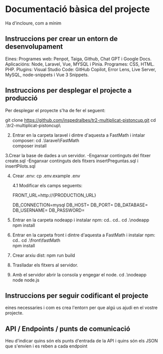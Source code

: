 # Documentació bàsica del projecte
Ha d'incloure, com a mínim
## Instruccions per crear un entorn de desenvolupament

Eines: 
Programes web: Penpot, Taiga, Github, Chat GPT i Google Docs. 
Aplicacións: Node, Laravel, Vue, MYSQL i Pinia. 
Programes: CSS, HTML. PHP.
Plugins: Visual Studio Code: GitHub Copilot, Error Lens, Live Server, MySQL, node-snippets i Vue 3 Snippets.

## Instruccions per desplegar el projecte a producció
Per desplegar el proyecte s'ha de fer el seguent:

 git clone https://github.com/inspedralbes/tr2-multiplicat-pistoncup.git
 cd .\tr2-multiplicat-pistoncup\

2. Entrar en la carpeta laravel i dintre d'aquesta a FastMath i intalar composer:
cd .\laravel\FastMath\
composer install

3.Crear la base de dades a un servidor.
  -Enganxar continguts del fitxer create.sql
  -Enganxar continguts dels fitxers insertPreguntas.sql i insertPilots.sql

4. Crear .env:
   cp .env.example .env
   
   4.1 Modificar els camps seguents:
   
     FRONT_URL=http://{PRODUCTION_URL}

     DB_CONNECTION=mysql
     DB_HOST=
     DB_PORT=
     DB_DATABASE=
     DB_USERNAME=
     DB_PASSWORD=

 5. Entrar en la carpeta nodeapp i instalar npm:
   cd..
   cd..
   cd .\nodeapp\
   npm install

 6. Entrar en la carpeta front i dintre d'aquesta a FastMath i instalar npm:
   cd..
   cd .\front\fastMath\
   npm install

 7. Crear arxiu dist:
   npm run build

9. Traslladar els fitxers al servidor.
   
10. Amb el servidor abrir la consola y engegar el node.
     cd .\nodeapp\
     node node.js

   

## Instruccions per seguir codificant el projecte
eines necessaries i com es crea l'entorn per que algú us ajudi en el vostre projecte.

## API / Endpoints / punts de comunicació
Heu d'indicar quins són els punts d'entrada de la API i quins són els JSON que s'envien i es reben a cada endpoint
